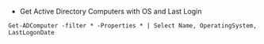 - Get Active Directory Computers with OS and Last Login
```
Get-ADComputer -filter * -Properties * | Select Name, OperatingSystem, LastLogonDate
```
